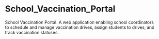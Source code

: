 # School_Vaccination_Portal
School Vaccination Portal: A web application enabling school coordinators to schedule and manage vaccination drives, assign students to drives, and track vaccination statuses.
